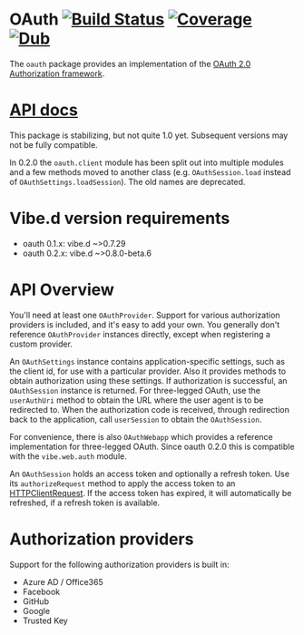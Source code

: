 # OAuth [![Build Status](https://travis-ci.org/thaven/oauth.svg?branch=master)](https://travis-ci.org/thaven/oauth) [![Coverage](https://codecov.io/gh/thaven/oauth/branch/master/graph/badge.svg)](https://codecov.io/gh/thaven/oauth) [![Dub](https://img.shields.io/dub/v/oauth.svg)](https://code.dlang.org/packages/oauth)
The `oauth` package provides an implementation of the [OAuth 2.0 Authorization
framework][RFC6749].

# [API docs](http://thaven.github.io/oauth)

This package is stabilizing, but not quite 1.0 yet. Subsequent versions may not
be fully compatible.

In 0.2.0 the `oauth.client` module has been split out into multiple modules and
a few methods moved to another class (e.g. `OAuthSession.load` instead of
`OAuthSettings.loadSession`). The old names are deprecated.

# Vibe.d version requirements
- oauth 0.1.x: vibe.d ~>0.7.29
- oauth 0.2.x: vibe.d ~>0.8.0-beta.6

# API Overview

You'll need at least one `OAuthProvider`. Support for various authorization
providers is included, and it's easy to add your own. You generally don't
reference `OAuthProvider` instances directly, except when registering a custom
provider.

An `OAuthSettings` instance contains application-specific settings, such as the
client id, for use with a particular provider. Also it provides methods to
obtain authorization using these settings. If authorization is successful, an
`OAuthSession` instance is returned. For three-legged OAuth, use the
`userAuthUri` method to obtain the URL where the user agent is to be redirected
to. When the authorization code is received, through redirection back to the
application, call `userSession` to obtain the `OAuthSession`.

For convenience, there is also `OAuthWebapp` which provides a reference
implementation for three-legged OAuth. Since oauth 0.2.0 this is compatible with
the `vibe.web.auth` module.

An `OAuthSession` holds an access token and optionally a refresh token. Use its
`authorizeRequest` method to apply the access token to an
[HTTPClientRequest](http://vibed.org/api/vibe.http.client/HTTPClientRequest).
If the access token  has expired, it will automatically be refreshed, if a
refresh token is available.

# Authorization providers
Support for the following authorization providers is built in:
- Azure AD / Office365
- Facebook
- GitHub
- Google
- Trusted Key

[RFC6749]: https://tools.ietf.org/html/rfc6749
